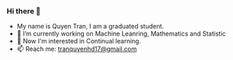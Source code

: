### Hi there 👋

- My name is Quyen Tran, I am a graduated student.
- 🔭 I’m currently working on Machine Leanring, Mathematics and Statistic
- 🌱 Now I'm interested in Continual learning.
- 📫 Reach me: tranquyenhd17@gmail.com

<!--
**tranquyenbk173/tranquyenbk173** is a ✨ _special_ ✨ repository because its `README.md` (this file) appears on your GitHub profile.

Here are some ideas to get you started:

- 🔭 I’m currently working on ...
- 🌱 I’m currently learning ...
- 👯 I’m looking to collaborate on ...
- 🤔 I’m looking for help with ...
- 💬 Ask me about ...
- 📫 How to reach me: ...
- 😄 Pronouns: ...
- ⚡ Fun fact: ...
-->
